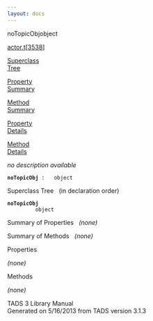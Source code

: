 ```yaml
---
layout: docs
---
```

<span class="title">noTopicObj</span><span class="type">object</span>

[actor.t](../file/actor.t.html)\[[3538](../source/actor.t.html#3538)\]

[Superclass  
Tree](#_SuperClassTree_)

[Property  
Summary](#_PropSummary_)

[Method  
Summary](#_MethodSummary_)

[Property  
Details](#_Properties_)

[Method  
Details](#_Methods_)



*no description available*

**`noTopicObj`**` :   object`



<span id="_SuperClassTree_"></span>



<span class="hdln">Superclass Tree</span>   (in declaration order)



**`noTopicObj`**  
`         object`  
<span id="_PropSummary_"></span>



<span class="hdln">Summary of Properties</span>  
*(none)* <span id="_MethodSummary_"></span>



<span class="hdln">Summary of Methods</span>  
*(none)* <span id="_Properties_"></span>



<span class="hdln">Properties</span>  



*(none)* <span id="_Methods_"></span>



<span class="hdln">Methods</span>  



*(none)*



TADS 3 Library Manual  
Generated on 5/16/2013 from TADS version 3.1.3


